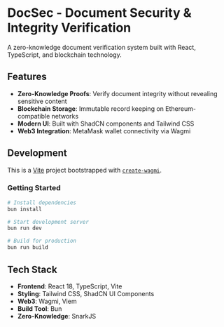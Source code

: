 # DocSec - Document Security & Integrity Verification

A zero-knowledge document verification system built with React, TypeScript, and blockchain technology.

## Features

- **Zero-Knowledge Proofs**: Verify document integrity without revealing sensitive content
- **Blockchain Storage**: Immutable record keeping on Ethereum-compatible networks
- **Modern UI**: Built with ShadCN components and Tailwind CSS
- **Web3 Integration**: MetaMask wallet connectivity via Wagmi

## Development

This is a [Vite](https://vitejs.dev) project bootstrapped with [`create-wagmi`](https://github.com/wevm/wagmi/tree/main/packages/create-wagmi).

### Getting Started

```bash
# Install dependencies
bun install

# Start development server
bun run dev

# Build for production
bun run build
```

## Tech Stack

- **Frontend**: React 18, TypeScript, Vite
- **Styling**: Tailwind CSS, ShadCN UI Components
- **Web3**: Wagmi, Viem
- **Build Tool**: Bun
- **Zero-Knowledge**: SnarkJS
